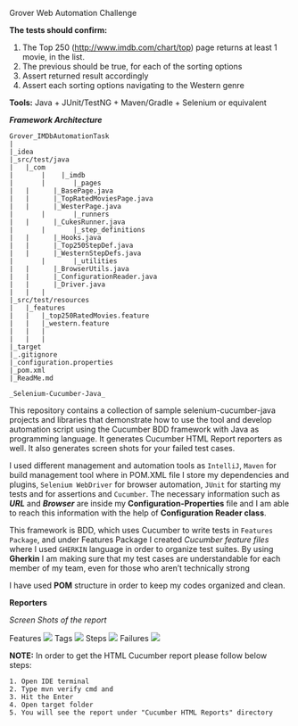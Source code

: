 Grover Web Automation Challenge

**The tests should confirm:**
1. The Top 250 (http://www.imdb.com/chart/top) page returns at least 1 movie, in the list.
2. The previous should be true, for each of the sorting options
3. Assert returned result accordingly
4. Assert each sorting options navigating to the Western genre

**Tools:**
   Java + JUnit/TestNG + Maven/Gradle + Selenium or equivalent


***Framework Architecture***

    Grover_IMDbAutomationTask
    |
    |_idea
    |_src/test/java
    |	|_com
    |       |    |_imdb
    |       |       |_pages
    |	|	   |_BasePage.java
    |	|	   |_TopRatedMoviesPage.java
    |	|	   |_WesterPage.java
    |       |       |_runners
    |	|	   |_CukesRunner.java
    |       |       |_step_definitions
    |	|	   |_Hooks.java
    |	|	   |_Top250StepDef.java
    |	|	   |_WesternStepDefs.java
    |       |       |_utilities
    |	|	   |_BrowserUtils.java
    |	|	   |_ConfigurationReader.java
    |	|	   |_Driver.java
    |   |   |   
    |_src/test/resources
    |	|_features
    |	|	|_top250RatedMovies.feature
    |	|	|_western.feature
    |   |   |
    |   |   |
    |_target
    |_.gitignore
    |_configuration.properties
    |_pom.xml
    |_ReadMe.md


`_Selenium-Cucumber-Java_ `

This repository contains a collection of sample selenium-cucumber-java projects and libraries that demonstrate how to use the tool and develop automation script using the Cucumber BDD framework with Java as programming language. It generates Cucumber HTML Report reporters as well. It also generates screen shots for your failed test cases.

I used different management and automation tools as `IntelliJ`, `Maven` for build management tool where in POM.XML file I store my dependencies and plugins, `Selenium WebDriver` for browser automation, `JUnit` for starting my tests and for assertions and `Cucumber`.
The necessary information such as _**URL**_ and **_Browser_** are inside my **Configuration-Properties** file and I am able to reach this information with the help of **Configuration Reader class**.

This framework is BDD, which uses Cucumber to write tests in `Features Package`, and under Features Package I created _Cucumber feature files_ where I used `GHERKIN` language in order to organize test suites. By using **Gherkin** I am making sure that my test cases are understandable for each member of my team, even for those who aren’t technically strong

I have used **POM** structure in order to keep my codes organized and clean.

**Reporters**

_Screen Shots of the report_

Features
![](../../Desktop/Feature.png)
Tags
![](../../Desktop/Tags.png)
Steps
![](../../Desktop/Steps.png)
Failures
![](../../Desktop/Failures.png)

**NOTE:**
In order to get the HTML Cucumber report please follow below steps:

    1. Open IDE terminal 
    2. Type mvn verify cmd and  
    3. Hit the Enter
    4. Open target folder 
    5. You will see the report under "Cucumber HTML Reports" directory


